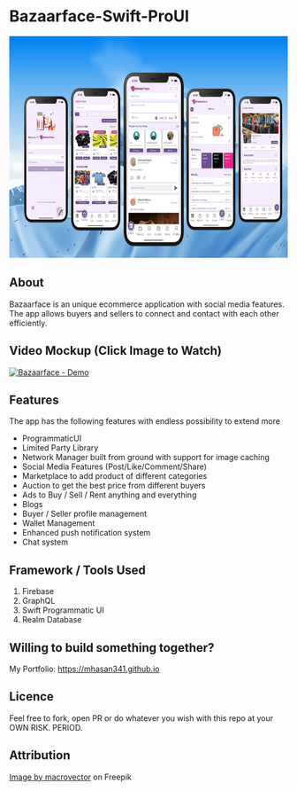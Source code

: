# Bazaarface-Swift-ProUI
<p align="center">
  <kbd><img height="400" src="https://github.com/mhasan341/bazaarface-Swift-ProgUI/blob/main/banner.png"></kbd>
  </p>
  
## About
Bazaarface is an unique ecommerce application with social media features. The app allows buyers and sellers to connect and contact with each other efficiently.

## Video Mockup (Click Image to Watch)
[![Bazaarface - Demo](https://img.youtube.com/vi/9kG_AkcVFkw/0.jpg)](https://www.youtube.com/watch?v=9kG_AkcVFkw)

## Features
The app has the following features with endless possibility to extend more

- ProgrammaticUI 
- Limited Party Library
- Network Manager built from ground with support for image caching
- Social Media Features (Post/Like/Comment/Share)
- Marketplace to add product of different categories
- Auction to get the best price from different buyers
- Ads to Buy / Sell / Rent anything and everything
- Blogs
- Buyer / Seller profile management
- Wallet Management
- Enhanced push notification system
- Chat system

## Framework / Tools Used
1. Firebase
2. GraphQL
3. Swift Programmatic UI
4. Realm Database



## Willing to build something together?
My Portfolio: https://mhasan341.github.io

## Licence
Feel free to fork, open PR or do whatever you wish with this repo at your OWN RISK. PERIOD.

## Attribution
<a href="https://www.freepik.com/free-vector/realistic-mountains-composition-with-horizontal-landscape-cliffs-covered-with-snow-with-blue-sky-clouds-illustration_21252990.htm#page=4&query=landscape%20illustration&position=6&from_view=keyword">Image by macrovector</a> on Freepik
